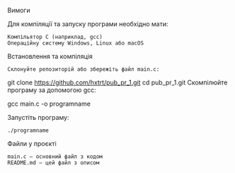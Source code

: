 Вимоги

Для компіляції та запуску програми необхідно мати:

    Компільятор C (наприклад, gcc)
    Операційну систему Windows, Linux або macOS

Встановлення та компіляція

    Склонуйте репозиторій або збережіть файл main.c:

git clone https://github.com/hxtrt/pub_pr_1.git
cd pub_pr_1.git
Скомпілюйте програму за допомогою gcc:

gcc main.c -o programname

Запустіть програму:

    ./programname

Файли у проєкті

    main.c – основний файл з кодом
    README.md – цей файл з описом
